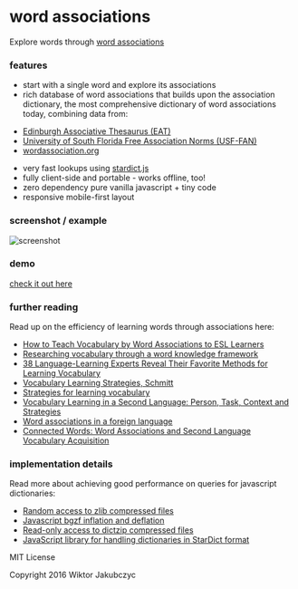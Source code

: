 # word associations
Explore words through [word associations](http://monolithpl.github.io/word.associations/)

### features
- start with a single word and explore its associations
- rich database of word associations that builds upon the association dictionary, the most comprehensive dictionary of word associations today, combining data from:
 * [Edinburgh Associative Thesaurus (EAT)](http://www.eat.rl.ac.uk/)
 * [University of South Florida Free Association Norms (USF-FAN)](http://w3.usf.edu/FreeAssociation/)
 * [wordassociation.org](http://www.wordassociation.org/about/)
- very fast lookups using [stardict.js](https://github.com/tuxor1337/stardict.js)
- fully client-side and portable - works offline, too!
- zero dependency pure vanilla javascript + tiny code
- responsive mobile-first layout

### screenshot / example
![screenshot](http://monolithpl.github.io/word.associations/word-associations.png "screenshot")

### demo
[check it out here](http://monolithpl.github.io/word.associations/)

### further reading
Read up on the efficiency of learning words through associations here:
- [How to Teach Vocabulary by Word Associations to ESL Learners](http://hubpages.com/education/How-To-Teach-EFL-And-ESL-Learners-Vocabulary-With-Word-Associations)
- [Researching vocabulary through a word knowledge framework](http://www.hetutors.com/uploads/schmitt-n-and-meara-p-(1997)-researching-vocabulary-through-a-word-knowledge-framework-word-associations-and-verbal-suffixes-studies-in-second-language-acquisition-19-1-17-36.pdf)
- [38 Language-Learning Experts Reveal Their Favorite Methods for Learning Vocabulary](http://www.smartlanguagelearner.com/experts-reveal-method-learning-vocabulary/)
- [Vocabulary Learning Strategies, Schmitt](http://webcache.googleusercontent.com/search?q=cache:7U4wUAl8kOQJ:www.norbertschmitt.co.uk/uploads/schmitt-n-(1997)-vocabulary-learning-strategies-in-schmitt-n-and-mccarthy-m-(eds)-vocabulary-description-acquisition-and-pedagogy-cambridge-university-press.doc+&cd=3&hl=en&ct=clnk&gl=pl)
- [Strategies for learning vocabulary](https://omf.org/wp-content/uploads/2014/05/Vocabulary_Associations_etc.pdf)
- [Vocabulary Learning in a Second Language: Person, Task, Context and Strategies](http://www.tesl-ej.org/wordpress/issues/volume7/ej26/ej26a4/)
- [Word associations in a foreign language](https://www.nottingham.ac.uk/research/groups/cral/documents/nlc/nlc-1980-1985/nlc-volume11-number2-dec82.pdf#page=33)
- [Connected Words: Word Associations and Second Language Vocabulary Acquisition](https://books.google.pl/books/about/Connected_Words.html?id=_FMZDl9_bqwC)

### implementation details
Read more about achieving good performance on queries for javascript dictionaries:
- [Random access to zlib compressed files](http://lh3.github.io/2014/07/05/random-access-to-zlib-compressed-files/)
- [Javascript bgzf inflation and deflation](https://github.com/jsa-aerial/jsbgzf)
- [Read-only access to dictzip compressed files](https://github.com/tuxor1337/dictzip.js)
- [JavaScript library for handling dictionaries in StarDict format](https://github.com/tuxor1337/stardict.js)

MIT License

Copyright 2016 Wiktor Jakubczyc
